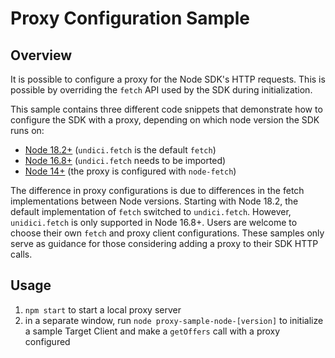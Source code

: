 # Proxy Configuration Sample

## Overview

It is possible to configure a proxy for the Node SDK's HTTP requests. This is possible by overriding the `fetch` API used by the SDK during initialization.

This sample contains three different code snippets that demonstrate how to configure the SDK with a proxy, depending on which node version the SDK runs on:  

- [Node 18.2+](proxy-sample-node-18.js) (`undici.fetch` is the default `fetch`)
- [Node 16.8+](proxy-sample-node-16.js) (`undici.fetch` needs to be imported)
- [Node 14+](proxy-sample-node-14.js) (the proxy is configured with `node-fetch`)

The difference in proxy configurations is due to differences in the fetch implementations between Node versions. 
Starting with Node 18.2, the default implementation of `fetch` switched to `undici.fetch`. 
However, `unidici.fetch` is only supported in Node 16.8+. Users are welcome to choose their own `fetch` and proxy client configurations. 
These samples only serve as guidance for those considering adding a proxy to their SDK HTTP calls. 

## Usage

1. `npm start` to start a local proxy server
2. in a separate window, run `node proxy-sample-node-[version]` to initialize a sample Target Client and make a `getOffers` call with a proxy configured
